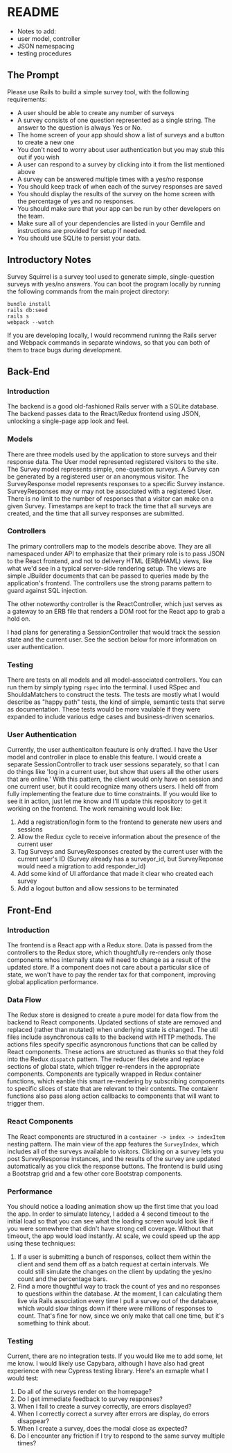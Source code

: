 # README

- Notes to add:
- user model, controller
- JSON namespacing
- testing procedures

## The Prompt

Please use Rails to build a simple survey tool, with the following requirements:
* A user should be able to create any number of surveys
* A survey consists of one question represented as a single string. The answer to the question is always Yes or No.
* The home screen of your app should show a list of surveys and a button to create a new one
* You don't need to worry about user authentication but you may stub this out if you wish
* A user can respond to a survey by clicking into it from the list mentioned above
* A survey can be answered multiple times with a yes/no response
* You should keep track of when each of the survey responses are saved
* You should display the results of the survey on the home screen with the percentage of yes and no responses.
* You should make sure that your app can be run by other developers on the team.
* Make sure all of your dependencies are listed in your Gemfile and instructions are provided for setup if needed.
* You should use SQLite to persist your data.

## Introductory Notes

Survey Squirrel is a survey tool used to generate simple, single-question surveys with yes/no answers. You can boot the program locally by running the following commands from the main project directory:

```
bundle install
rails db:seed
rails s
webpack --watch
```

If you are developing locally, I would recommend runinng the Rails server and Webpack commands in separate windows, so that you can both of them to trace bugs during development.

## Back-End

### Introduction

The backend is a good old-fashioned Rails server with a SQLite database. The backend passes data to the React/Redux frontend using JSON, unlocking a single-page app look and feel.

### Models

There are three models used by the application to store surveys and their response data. The User model represented registered visitors to the site. The Survey model represents simple, one-question surveys. A Survey can be generated by a registered user or an anonymous visitor. The SurveyResponse model represents responses to a specific Survey instance. SurveyResponses may or may not be associated with a registered User. There is no limit to the number of responses that a visitor can make on a given Survey. Timestamps are kept to track the time that all surveys are created, and the time that all survey responses are submitted.

### Controllers

The primary controllers map to the models describe above. They are all namespaced under API to emphasize that their primary role is to pass JSON to the React frontend, and not to delivery HTML (ERB/HAML) views, like what we'd see in a typical server-side rendering setup. The views are simple JBuilder documents that can be passed to queries made by the application's frontend. The controllers use the strong params pattern to guard against SQL injection.

The other noteworthy controller is the ReactController, which just serves as a gateway to an ERB file that renders a DOM root for the React app to grab a hold on.

I had plans for generating a SessionController that would track the session state and the current user. See the section below for more information on user authentication.

### Testing

There are tests on all models and all model-associated controllers. You can run them by simply typing `rspec` into the terminal. I used RSpec and ShouldaMatchers to construct the tests. The tests are mostly what I would describe as "happy path" tests, the kind of simple, semantic tests that serve as documentation. These tests would be more vaulable if they were expanded to include various edge cases and business-driven scenarios.

### User Authentication

Currently, the user authenticaiton feauture is only drafted. I have the User model and controller in place to enable this feature. I would create a separate SessionController to track user sessions separately, so that I can do things like 'log in a current user, but show that users all the other users that are online.' With this pattern, the client would only have on session and one current user, but it could recognize many others users. I held off from fully implementing the feature due to time constraints. If you would like to see it in action, just let me know and I'll update this repository to get it working on the frontend. The work remaining would look like:
1. Add a registration/login form to the frontend to generate new users and sessions
2. Allow the Redux cycle to receive information about the presence of the current user
3. Tag Surveys and SurveyResponses created by the current user with the current user's ID (Survey already has a surveyor_id, but SurveyReponse would need a migration to add responder_id)
4. Add some kind of UI affordance that made it clear who created each survey
5. Add a logout button and allow sessions to be terminated

## Front-End

### Introduction

The frontend is a React app with a Redux store. Data is passed from the controllers to the Redux store, which thoughtfully re-renders only those components whos internally state will need to change as a result of the updated store. If a component does not care about a particular slice of state, we won't have to pay the render tax for that component, improving global application performance.

### Data Flow

The Redux store is designed to create a pure model for data flow from the backend to React components. Updated sections of state are removed and replaced (rather than mutated) when underlying state is changed. The util files include asynchronous calls to the backend with HTTP methods. The actions files specify specific asyncronous functions that can be called by React components. These actions are structured as thunks so that they fold into the Redux `dispatch` pattern. The reducer files delete and replace sections of global state, which trigger re-renders in the appropriate components. Components are typically wrapped in Redux container functions, which eanble this smart re-rendering by subscribing components to specific slices of state that are relevant to their contents. The contaienr functions also pass along action callbacks to components that will want to trigger them.

### React Components

The React components are structured in a  `container -> index -> indexItem`  nesting pattern. The main view of the app features the `SurveyIndex`, which includes all of the surveys available to visitors. Clicking on a survey lets you post SurveyResponse instances, and the results of the survey are updated automatically as you click the response buttons. The frontend is build using a Bootstrap grid and a few other core Bootstrap components.

### Performance

You should notice a loading animation show up the first time that you load the app. In order to simulate latency, I added a 4 second timeout to the initial load so that you can see what the loading screen would look like if you were somewhere that didn't have strong cell coverage. Without that timeout, the app would load instantly. At scale, we could speed up the app using these techniques:
1. If a user is submitting a bunch of responses, collect them within the client and send them off as a batch request at certain intervals. We could still simulate the changes on the client by updating the yes/no count and the percentage bars.
2. Find a more thoughtful way to track the count of yes and no responses to questions within the database. At the moment, I can calculating them live via Rails association every time I pull a survey out of the database, which would slow things down if there were millions of responses to count. That's fine for now, since we only make that call one time, but it's something to think about.

### Testing

Current, there are no integration tests. If you would like me to add some, let me know. I would likely use Capybara, although I have also had great experience with new Cypress testing library. Here's an exmaple what I would test:
1. Do all of the surveys render on the homepage?
2. Do I get immediate feedback to survey responses?
3. When I fail to create a survey correctly, are errors displayed?
4. When I correctly correct a survey after errors are display, do errors disappear?
5. When I create a survey, does the modal close as expected?
6. Do I encounter any friction if I try to respond to the same survey multiple times?
